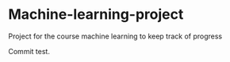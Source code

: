# Machine-learning-project
Project for the course machine learning to keep track of progress

Commit test.

